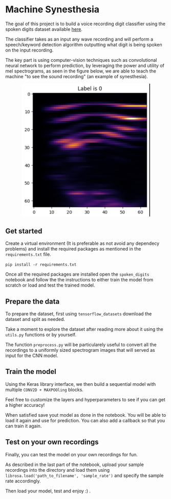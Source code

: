 # Machine Synesthesia

The goal of this project is to build a voice recording digit classifier using the spoken digits dataset available [here](https://www.tensorflow.org/datasets/catalog/spoken_digit).

The classifier takes as an input any wave recording and will perform a speech/keyword detection algorithm outputting what digit is being spoken on the input recording.

The key part is using computer-vision techniques such as convolutional neural network to perform prediction, by leveraging the power and utility of mel spectrograms, as seen  in the figure below, we are able to teach the machine "to see the sound recording" (an example of synesthesia).
<p align="center">
<img src="https://github.com/khuss/Machine_synesthesia/blob/main/images/melspectrogram%20_0.png" width="400">
</p>

## Get started  

Create a virtual environment (It is preferable as not avoid any dependecy problems) and install the required packages as mentioned in the `requirements.txt` file.

`pip install -r requirements.txt`

Once all the required packages are installed open the `spoken_digits` notebook and follow the the instructions to either train the model from scratch or load and test the trained model.


## Prepare the data

To prepare the dataset, first using `tensorflow_datasets` download the dataset and  split as needed. 

Take a moment to explore the dataset after reading more about it using the `utils.py` functions or by yourself.

The function `preprocess.py` will be particularely useful to convert all the recordings to a uniformly sized spectrogram images that will served as input for the CNN model.

## Train the model

Using the Keras library interface, we then build a sequential model with multiple `CONV2D + MAXPOOling` blocks.

Feel free to customize the layers and hyperparameters to see if you can get a higher accuracy! 

When satisfied save yout model as done in the notebook. You will be able to load it again and use for prediction. You can also add a callback so that you can train it again.

## Test on your own recordings

Finally, you can test the model on your own recordings for fun.

As described in the last part of the notebook, upload your sample recordings into the directory and load them using `librosa.load('path_to_filename', 'sample_rate')` and specify the sample rate accordingly.

Then load your model, test and enjoy :) .


